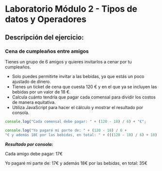 # Laboratorio Módulo 2 - Tipos de datos y Operadores
## Descripción del ejercicio:

### Cena de cumpleaños entre amigos
Tienes un grupo de 6 amigos y quieres invitarlos a cenar por tu cumpleaños.

* Solo puedes permitirte invitar a las bebidas, ya que estás un poco ajustado de dinero.
* Tienes un ticket de cena que cuesta 120 € y en el que ya se incluyen las bebidas por un valor de 18 €.
* Calcula cuánto tendría que pagar cada comensal para dividir los costos de manera equitativa.
* Utiliza JavaScript para hacer el cálculo y mostrar el resultado por consola.
```JavaScript
console.log("Cada comensal debe pagar: " + (120 - 18) / 6) + "€";

console.log("Yo pagaré mi parte de: " + (120 - 18) / 6 +
"€ y además 18€ por las bebidas, en total: " + (((120 - 18) / 6) + 18) + "€");
```

***Resultado por consola:*** 

Cada amigo debe pagar: 17€

Yo pagaré mi parte de: 17€ y además 18€ por las bebidas, en total: 35€